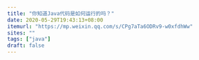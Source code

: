 ```yaml
---
title: "你知道Java代码是如何运行的吗？"
date: 2020-05-29T19:43:13+08:00
itemurl: "https://mp.weixin.qq.com/s/CPg7aTa6ODRv9-w0xfdhWw"
sites: ""
tags: ["java"]
draft: false
---
```


